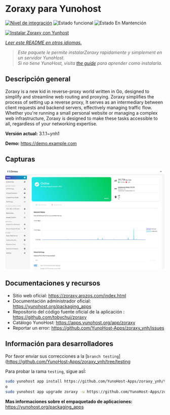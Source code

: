 <!--
Este archivo README esta generado automaticamente<https://github.com/YunoHost/apps/tree/master/tools/readme_generator>
No se debe editar a mano.
-->

# Zoraxy para Yunohost

[![Nivel de integración](https://dash.yunohost.org/integration/zoraxy.svg)](https://ci-apps.yunohost.org/ci/apps/zoraxy/) ![Estado funcional](https://ci-apps.yunohost.org/ci/badges/zoraxy.status.svg) ![Estado En Mantención](https://ci-apps.yunohost.org/ci/badges/zoraxy.maintain.svg)

[![Instalar Zoraxy con Yunhost](https://install-app.yunohost.org/install-with-yunohost.svg)](https://install-app.yunohost.org/?app=zoraxy)

*[Leer este README en otros idiomas.](./ALL_README.md)*

> *Este paquete le permite instalarZoraxy rapidamente y simplement en un servidor YunoHost.*  
> *Si no tiene YunoHost, visita [the guide](https://yunohost.org/install) para aprender como instalarla.*

## Descripción general

Zoraxy is a new kid in reverse-proxy world written in Go, designed to simplify and streamline web routing and proxying. Zoraxy simplifies the process of setting up a reverse proxy, It serves as an intermediary between client requests and backend servers, effectively managing traffic flow. Whether you're running a small personal website or managing a complex web infrastructure, Zoraxy is designed to make these tasks accessible to all, regardless of your networking expertise.


**Versión actual:** 3.1.1~ynh1

**Demo:** <https://demo.example.com>

## Capturas

![Captura de Zoraxy](./doc/screenshots/screenshot.png)

## Documentaciones y recursos

- Sitio web oficial: <https://zoraxy.arozos.com/index.html>
- Documentación administrador oficial: <https://yunohost.org/packaging_apps>
- Repositorio del código fuente oficial de la aplicación : <https://github.com/tobychui/zoraxy>
- Catálogo YunoHost: <https://apps.yunohost.org/app/zoraxy>
- Reportar un error: <https://github.com/YunoHost-Apps/zoraxy_ynh/issues>

## Información para desarrolladores

Por favor enviar sus correcciones a la [`branch testing`](https://github.com/YunoHost-Apps/zoraxy_ynh/tree/testing

Para probar la rama `testing`, sigue asÍ:

```bash
sudo yunohost app install https://github.com/YunoHost-Apps/zoraxy_ynh/tree/testing --debug
o
sudo yunohost app upgrade zoraxy -u https://github.com/YunoHost-Apps/zoraxy_ynh/tree/testing --debug
```

**Mas informaciones sobre el empaquetado de aplicaciones:** <https://yunohost.org/packaging_apps>
